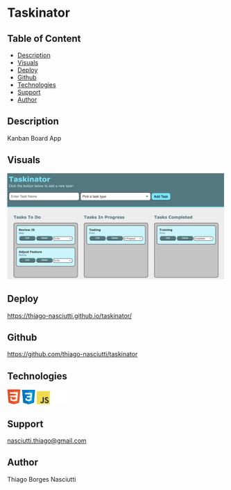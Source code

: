 # Taskinator

## Table of Content
 
 * [Description](#description)
 * [Visuals](#visuals)
 * [Deploy](#deploy)
 * [Github](#github)
 * [Technologies](#technologies)
 * [Support](#support)
 * [Author](#author)

## Description

Kanban Board App

## Visuals

<img width="500" src="./Assets/images/screenshot.png">

## Deploy
https://thiago-nasciutti.github.io/taskinator/

## Github
https://github.com/thiago-nasciutti/taskinator

## Technologies
<img src="./Assets/images/html.png" width="30">   <img src="./Assets/images/css.png" width="30">   <img src="./Assets/images/js-logo.png" width="30"> <img src="./Assets/images/github.png" width="35">

## Support
nasciutti.thiago@gmail.com

## Author
Thiago Borges Nasciutti
